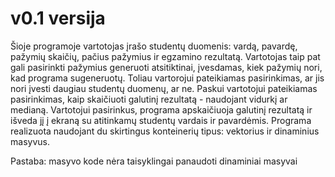 # v0.1 versija
Šioje programoje vartotojas įrašo studentų duomenis: vardą, pavardę, pažymių skaičių, pačius pažymius ir egzamino rezultatą. Vartotojas taip pat gali pasirinkti pažymius generuoti atsitiktinai, įvesdamas, kiek pažymių nori, kad programa sugeneruotų. Toliau vartorojui pateikiamas pasirinkimas, ar jis nori įvesti daugiau studentų duomenų, ar ne. Paskui vartotojui pateikiamas pasirinkimas, kaip skaičiuoti galutinį rezultatą - naudojant vidurkį ar medianą. Vartotojui pasirinkus, programa apskaičiuoja galutinį rezultatą ir išveda jį į ekraną su atitinkamų studentų vardais ir pavardėmis. Programa realizuota naudojant du skirtingus konteinerių tipus: vektorius ir dinaminius masyvus.

Pastaba: masyvo kode nėra taisyklingai panaudoti dinaminiai masyvai


